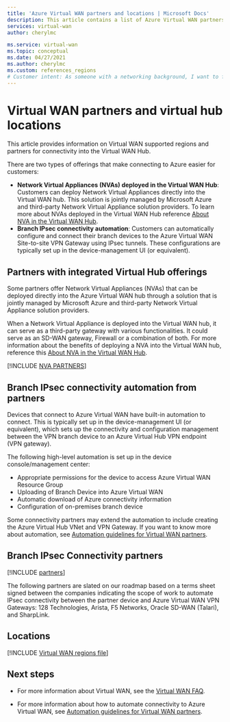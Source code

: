 ```yaml
---
title: 'Azure Virtual WAN partners and locations | Microsoft Docs'
description: This article contains a list of Azure Virtual WAN partners.
services: virtual-wan
author: cherylmc

ms.service: virtual-wan
ms.topic: conceptual
ms.date: 04/27/2021
ms.author: cherylmc
ms.custom: references_regions
# Customer intent: As someone with a networking background, I want to find a Virtual WAN partner
---
```

# Virtual WAN partners and virtual hub locations

This article provides information on Virtual WAN supported regions and partners for connectivity into the Virtual WAN Hub.

There are two types of offerings that make connecting to Azure easier for customers:

* **Network Virtual Appliances (NVAs) deployed  in the Virtual WAN Hub**: Customers can deploy Network Virtual Appliances directly into the Virtual WAN hub. This solution  is jointly managed by Microsoft Azure and third-party Network Virtual Appliance solution providers. To learn more about NVAs deployed in the Virtual WAN Hub reference [About NVA in the Virtual WAN Hub](about-nva-hub.md).
* **Branch IPsec connectivity automation**: Customers can automatically configure and connect their branch devices to the Azure Virtual WAN Site-to-site VPN Gateway using IPsec tunnels. These configurations are typically set up in the device-management UI (or equivalent).

## Partners with integrated Virtual Hub offerings

Some partners offer Network Virtual Appliances (NVAs) that can be deployed directly into the Azure Virtual WAN hub through a solution that is jointly managed by Microsoft Azure and third-party Network Virtual Appliance solution providers.

When a Network Virtual Appliance is deployed into the Virtual WAN hub, it can serve as a third-party gateway with various functionalities. It could serve as an SD-WAN gateway, Firewall or a combination of both. For more information about the benefits of deploying a NVA into the Virtual WAN hub, reference this [About NVA in the Virtual WAN Hub](about-nva-hub.md).


[!INCLUDE [NVA PARTNERS](../../includes/virtual-wan-nva-hub-partners.md)]


## <a name="automation"></a>Branch IPsec connectivity automation from partners

Devices that connect to Azure Virtual WAN have built-in automation to connect. This is typically set up in the device-management UI (or equivalent), which sets up the connectivity and configuration management between the VPN branch device to an Azure Virtual Hub VPN endpoint (VPN gateway).

The following high-level automation is set up in the device console/management center:

* Appropriate permissions for the device to access Azure Virtual WAN Resource Group
* Uploading of Branch Device into Azure Virtual WAN
* Automatic download of Azure connectivity information
* Configuration of on-premises branch device

Some connectivity partners may extend the automation to include creating the Azure Virtual Hub VNet and VPN Gateway. If you want to know more about automation, see [Automation guidelines for Virtual WAN partners](virtual-wan-configure-automation-providers.md).

## <a name="partners"></a>Branch IPsec Connectivity partners

[!INCLUDE [partners](../../includes/virtual-wan-partners-include.md)]

The following partners are slated on our roadmap based on a terms sheet signed between the companies indicating the scope of work to automate IPsec connectivity between the partner device and Azure Virtual WAN VPN Gateways: 128 Technologies, Arista, F5 Networks, Oracle SD-WAN (Talari), and SharpLink.

## <a name="locations"></a>Locations

[!INCLUDE [Virtual WAN regions file](../../includes/virtual-wan-regions-include.md)]

## Next steps

* For more information about Virtual WAN, see the [Virtual WAN FAQ](virtual-wan-faq.md).

* For more information about how to automate connectivity to Azure Virtual WAN, see [Automation guidelines for Virtual WAN partners](virtual-wan-configure-automation-providers.md).
